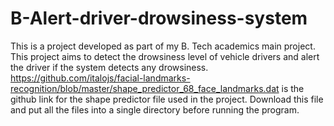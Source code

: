 # B-Alert-driver-drowsiness-system
This is a project developed as part of my B. Tech academics main project. This project aims to detect the drowsiness level of vehicle drivers and alert the driver if the system detects any drowsiness.
https://github.com/italojs/facial-landmarks-recognition/blob/master/shape_predictor_68_face_landmarks.dat is the github link for the shape predictor file used in the project. Download this file and put all the files into a single directory before running the program.

